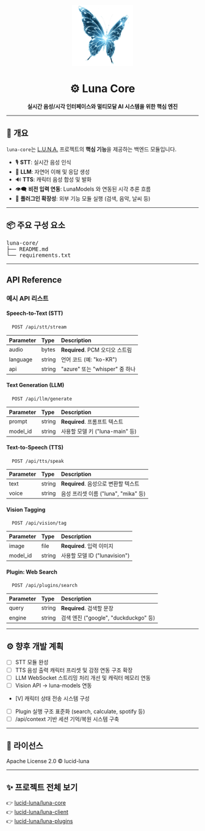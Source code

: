 <p align="center">
  <img src="https://github.com/lucid-luna/.github/blob/main/profile/assets/Butterfly.png" width="160" alt="LUNA Logo"/>
</p>

<h1 align="center">⚙️ Luna Core</h1>
<p align="center">
  <b>실시간 음성/시각 인터페이스와 멀티모달 AI 시스템을 위한 핵심 엔진</b><br/>
</p>

---

## 🧠 개요

`luna-core`는 [L.U.N.A.](https://github.com/lucid-luna) 프로젝트의 **핵심 기능**을 제공하는 백엔드 모듈입니다.

- 🎙️ **STT**: 실시간 음성 인식
- 🧠 **LLM**: 자연어 이해 및 응답 생성
- 🔊 **TTS**: 캐릭터 음성 합성 및 발화
- 👁️‍🗨️ **비전 입력 연동**: LunaModels 와 연동된 시각 추론 흐름
- 🔌 **플러그인 확장성**: 외부 기능 모듈 실행 (검색, 음악, 날씨 등)

---

## 📦 주요 구성 요소

<pre>
luna-core/
├── README.md
└── requirements.txt
</pre>

---

## API Reference

### 예시 API 리스트

#### Speech-to-Text (STT)

```http
  POST /api/stt/stream
```

| Parameter | Type   | Description                            |
| :-------- | :----- | :------------------------------------- |
| audio     | bytes  | **Required**. PCM 오디오 스트림         |
| language  | string | 언어 코드 (예: "ko-KR")                |
| api       | string | "azure" 또는 "whisper" 중 하나         |

#### Text Generation (LLM)

```http
  POST /api/llm/generate
```

| Parameter | Type   | Description                            |
| :-------- | :----- | :------------------------------------- |
| prompt    | string | **Required**. 프롬프트 텍스트           |
| model_id  | string | 사용할 모델 키 ("luna-main" 등)         |

#### Text-to-Speech (TTS)

```http
  POST /api/tts/speak
```

| Parameter | Type   | Description                            |
| :-------- | :----- | :------------------------------------- |
| text      | string | **Required**. 음성으로 변환할 텍스트    |
| voice     | string | 음성 프리셋 이름 ("luna", "mika" 등)    |

#### Vision Tagging

```http
  POST /api/vision/tag
```

| Parameter | Type   | Description                            |
| :-------- | :----- | :------------------------------------- |
| image     | file   | **Required**. 입력 이미지               |
| model_id  | string | 사용할 모델 ID ("lunavision")          |

#### Plugin: Web Search

```http
  POST /api/plugins/search
```

| Parameter | Type   | Description                            |
| :-------- | :----- | :------------------------------------- |
| query     | string | **Required**. 검색할 문장              |
| engine    | string | 검색 엔진 ("google", "duckduckgo" 등) |

---

## ⚙️ 향후 개발 계획

- [ ] STT 모듈 완성
- [ ] TTS 음성 출력 캐릭터 프리셋 및 감정 연동 구조 확장
- [ ] LLM WebSocket 스트리밍 처리 개선 및 캐릭터 메모리 연동
- [ ] Vision API → luna-models 연동
- [V] 캐릭터 상태 전송 시스템 구성
- [ ] Plugin 실행 구조 표준화 (search, calculate, spotify 등)
- [ ] /api/context 기반 세션 기억/복원 시스템 구축

---

## 🪪 라이선스

Apache License 2.0 © lucid-luna

---

## ✨ 프로젝트 전체 보기

👉 [lucid-luna/luna-core](https://github.com/lucid-luna/luna-core)  
👉 [lucid-luna/luna-client](https://github.com/lucid-luna/luna-client)  
👉 [lucid-luna/luna-plugins](https://github.com/lucid-luna/luna-plugins)

